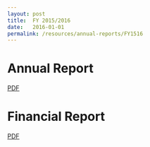 ```yaml
---
layout: post
title:  FY 2015/2016
date:   2016-01-01
permalink: /resources/annual-reports/FY1516
---
```


# **Annual Report**
[PDF](/resources/annual-reports/files/Sentosa_AR_1516.pdf)


# **Financial Report**
[PDF](/resources/annual-reports/files/Sentosa_AR_1516_Financial_Report.pdf)
